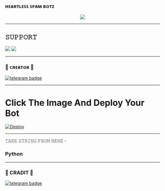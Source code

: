 
### ʜᴇᴀʀᴛʟᴇꜱꜱ ꜱᴘᴀᴍ ʙᴏᴛᴢ

<p align="center">
  <img src="https://telegra.ph/file/2d2dc00f1eda5077c5b4b.jpg">
</p>

-------------------------------------------------

## 𝚂𝚄𝙿𝙿𝙾𝚁𝚃 
                          
<a href="https://t.me/TEAM_HEARTLESS_POLICE_OP"><img src="https://img.shields.io/badge/Join-SUPPORT%20GROUP-red.svg?logo=Telegram"></a>
<a href="https://t.me/TEAM_HEARTLESS_BOTS"><img src="https://img.shields.io/badge/Join-SUPPORT%20CHANNEL-red.svg?logo=Telegram"></a>

-------------------------------------------------
### 🖤 ᴄʀᴇᴀᴛᴏʀ 🖤

[![telegram badge](https://img.shields.io/badge/S͟ᴀᴍʙᴏᴅʜɪʀᴀᴊ-30302f?style=for-the-badge&logo=telegram)](https://t.me/OFFICIAL_SAMBODHIRAJ)


-------------------------------------------------

# Click The Image And Deploy Your Bot

[![Deploy](https://telegra.ph/file/c7469922724c33d580ff2.jpg)](https://heroku.com/deploy?template=https://github.com/HearTlessOp/VsB_Botz)


------------------------------------------------

𝚃𝙰𝙺𝙴 𝚂𝚃𝚁𝙸𝙽𝙶 𝙵𝚁𝙾𝙼 𝙷𝙴𝚁𝙴 - 

### Python
    
-----------------------------------------------

### 🖤 CRADIT 💛

[![telegram badge](https://img.shields.io/badge/𝘽ᴀᴅɴᴀᴍ𝙊ᴘ-30302f?style=for-the-badge&logo=telegram)](https://t.me/its_badnam)

